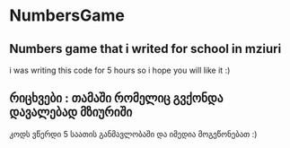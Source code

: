 # NumbersGame
<h2> Numbers game that i writed for school in mziuri </h2>
i was writing this code for 5 hours so i hope you will like it :)

<h2> რიცხვები : თამაში რომელიც გვქონდა დავალებად მზიურიში </h2>
კოდს ვწერდი 5 საათის განმავლობაში და იმედია მოგეწონებათ :)
